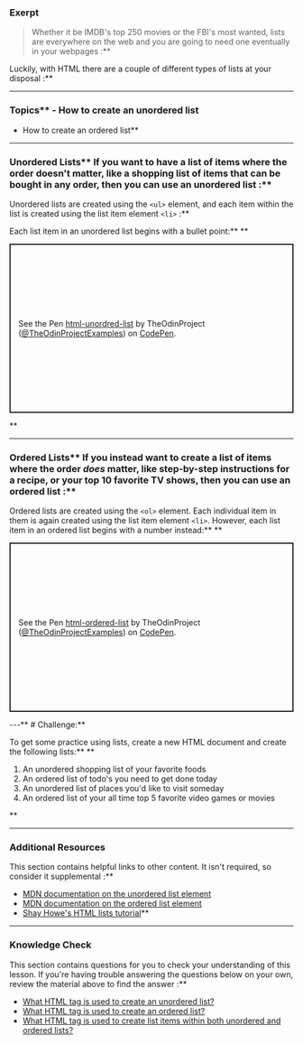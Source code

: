 ### Exerpt
>Whether it be IMDB's top 250 movies or the FBI's most wanted, lists are everywhere on the web and you are going to need one eventually in your webpages :**

Luckily, with HTML there are a couple of different types of lists at your disposal :**



---


### Topics** - How to create an unordered list
- How to create an ordered list** 

---


### Unordered Lists** If you want to have a list of items where the order doesn't matter, like a shopping list of items that can be bought in any order, then you can use an unordered list :**

Unordered lists are created using the `<ul>` element, and <span id="li"></span>each item within the list is created using the list item element `<li>` :**

Each list item in an unordered list begins with a bullet point:** ** 
<p class="codepen" data-height="300" data-theme-id="dark" data-default-tab="html,result" data-slug-hash="powjajd" data-user="TheOdinProjectExamples" style="height: 300px; box-sizing: border-box; display: flex; align-items: center; justify-content: center; border: 2px solid; margin: 1em 0; padding: 1em;">
  <span>See the Pen <a href="https://codepen.io/TheOdinProjectExamples/pen/powjajd">
  html-unordred-list</a> by TheOdinProject (<a href="https://codepen.io/TheOdinProjectExamples">@TheOdinProjectExamples</a>)
  on <a href="https://codepen.io">CodePen</a>.</span>

</p>

<script async src="https://cpwebassets.codepen.io/assets/embed/ei.js"></script>** 

---


### Ordered Lists** If you instead want to create a list of items where the order *does* matter, like step-by-step instructions for a recipe, or your top 10 favorite TV shows, then you can use an ordered list :**

Ordered lists are created using the `<ol>` element. Each individual item in them is again created using the list item element `<li>`. However, each list item in an ordered list begins with a number instead:** ** 
<p class="codepen" data-height="300" data-theme-id="dark" data-default-tab="html,result" data-slug-hash="yLXYvYp" data-user="TheOdinProjectExamples" style="height: 300px; box-sizing: border-box; display: flex; align-items: center; justify-content: center; border: 2px solid; margin: 1em 0; padding: 1em;">
  <span>See the Pen <a href="https://codepen.io/TheOdinProjectExamples/pen/yLXYvYp">
  html-ordered-list</a> by TheOdinProject (<a href="https://codepen.io/TheOdinProjectExamples">@TheOdinProjectExamples</a>)
  on <a href="https://codepen.io">CodePen</a>.</span>

</p>

<script async src="https://cpwebassets.codepen.io/assets/embed/ei.js"></script>
---** # Challenge:** <div class="lesson-content__panel" markdown="1">
To get some practice using lists, create a new HTML document and create the following lists:** ** 
1. An unordered shopping list of your favorite foods
2. An ordered list of todo's you need to get done today
3. An unordered list of places you'd like to visit someday
4. An ordered list of your all time top 5 favorite video games or movies
</div>** 

---


### Additional Resources
This section contains helpful links to other content. It isn't required, so consider it supplemental :**

- [MDN documentation on the unordered list element](https://developer.mozilla.org/en-US/docs/Web/HTML/Element/ul)
- [MDN documentation on the ordered list element](https://developer.mozilla.org/en-US/docs/Web/HTML/Element/ol)
- [Shay Howe's HTML lists tutorial](https://learn.shayhowe.com/html-css/creating-lists/)** 

---


### Knowledge Check
This section contains questions for you to check your understanding of this lesson. If you're having trouble answering the questions below on your own, review the material above to find the answer :**

- <a class="knowledge-check-link" href="#unordered-lists">What HTML tag is used to create an unordered list?</a>
- <a class="knowledge-check-link" href="#ordered-lists">What HTML tag is used to create an ordered list?</a>
- <a class="knowledge-check-link" href="#li">What HTML tag is used to create list items within both unordered and ordered lists?</a>
